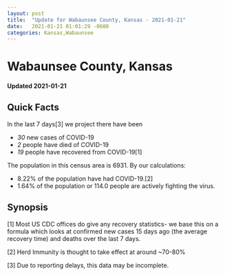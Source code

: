 ```yaml
---
layout: post
title:  "Update for Wabaunsee County, Kansas - 2021-01-21"
date:   2021-01-21 01:01:29 -0600
categories: Kansas,Wabaunsee
---
```


# Wabaunsee County, Kansas
#### Updated 2021-01-21

## Quick Facts

In the last 7 days[3] we project there have been
- *30* new cases of COVID-19
- *2* people have died of COVID-19
- *19* people have recovered from COVID-19[1]

The population in this census area is 6931. By our calculations:
- 8.22% of the population have had COVID-19.[2]
- 1.64% of the population or 114.0 people are actively fighting the virus.

## Synopsis




[1] Most US CDC offices do give any recovery statistics- we base this on a formula which looks at confirmed new cases
15 days ago (the average recovery time) and deaths over the last 7 days.

[2] Herd Immunity is thought to take effect at around ~70-80%

[3] Due to reporting delays, this data may be incomplete.
 
    